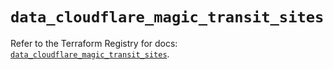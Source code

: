 # `data_cloudflare_magic_transit_sites`

Refer to the Terraform Registry for docs: [`data_cloudflare_magic_transit_sites`](https://registry.terraform.io/providers/cloudflare/cloudflare/5.8.2/docs/data-sources/magic_transit_sites).
